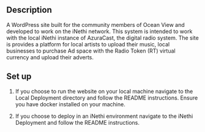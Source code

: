 ## Description

A WordPress site built for the community members of Ocean View and developed to work on the iNethi network. This system is intended to work with the local iNethi instance of AzuraCast, the digital radio system. The site is provides a platform for local artists to upload their music, local businesses to purchase Ad space with the Radio Token (RT) virtual currency and upload their adverts. 

## Set up

1. If you choose to run the website on your local machine navigate to the Local Deployment directory and follow the README instructions. Ensure you have docker installed on your machine.

2. If you choose to deploy in an iNethi environment navigate to the iNethi Deployment and follow the README instructions.
